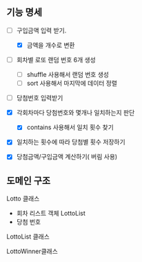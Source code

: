 ## 기능 명세
*[ ] 구입금액 입력 받기.
  *[x] 금액을 개수로 변환
*[ ] 회차별 로또 랜덤 번호 6개 생성
  * [ ] shuffle 사용해서 랜덤 번호 생성
  * [ ] sort 사용해서 마지막에 데이터 정렬
*[ ] 당첨번호 입력받기
* [x] 각회차마다 당첨번호와 몇개나 일치하는지 판단
  * [x] contains 사용해서 일치 횟수 찾기
* [x] 일치하는 횟수에 따라 당첨별 횟수 저장하기
* [x] 당첨금액/구입금액 계산하기( 버림 사용)


## 도메인 구조
Lotto 클래스
- 회차 리스트 객체 LottoList
- 당첨 번호 


LottoList 클래스

LottoWinner클래스
